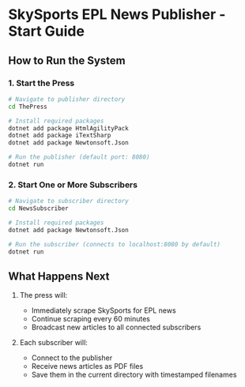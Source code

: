 # SkySports EPL News Publisher - Start Guide

## How to Run the System

### 1. Start the Press

```bash
# Navigate to publisher directory
cd ThePress

# Install required packages
dotnet add package HtmlAgilityPack
dotnet add package iTextSharp
dotnet add package Newtonsoft.Json

# Run the publisher (default port: 8080)
dotnet run
```

### 2. Start One or More Subscribers

```bash
# Navigate to subscriber directory
cd NewsSubscriber

# Install required packages
dotnet add package Newtonsoft.Json

# Run the subscriber (connects to localhost:8080 by default)
dotnet run
```

## What Happens Next

1. The press will:
    - Immediately scrape SkySports for EPL news
    - Continue scraping every 60 minutes
    - Broadcast new articles to all connected subscribers

2. Each subscriber will:
    - Connect to the publisher
    - Receive news articles as PDF files
    - Save them in the current directory with timestamped filenames
